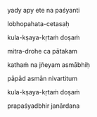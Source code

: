 yady apy ete na paśyanti

lobhopahata-cetasaḥ

kula-kṣaya-kṛtaṁ doṣaṁ

mitra-drohe ca pātakam

kathaṁ na jñeyam asmābhiḥ

pāpād asmān nivartitum

kula-kṣaya-kṛtaṁ doṣaṁ

prapaśyadbhir janārdana